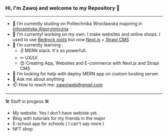 ### Hi, I'm Zawoj and welcome to my Repository 👋
---
- 🔭 I’m currently studing on Politechnika Wrocławska majoring in [Inforamtyka Algorytmiczna ](https://rekrutacja.pwr.edu.pl/wyszukiwarka-kierunkow-studiow/informatyka-algorytmiczna/)
- 💪 I'm currentyl working on my own. I make websites and online shops. I used to use [Bedrock roots](https://roots.io/bedrock/) but now [Next.js](https://nextjs.org/) + [Strapi CMS](https://strapi.io/)
- 🌱 I’m currently learning :
  - ✌  MERN stack. It's so powerfull.
  - ✏  UX/UI 
  - 😍 Creating App, Websites and E-commerce with Next.js and Strapi CMS
- 🤔 I’m looking for help with deploy MERN app on custom hosting server.
- 💬 Ask me about anything
- 📫 How to reach me: zawojweb@gmail.com

---

🛠 Stuff in progess 🛠
- My website. Yes I don't have webiste yet.
- Blog with tutorials for my friends in the major
- E-school app for schools ( I can't say more )
- NFT shop

